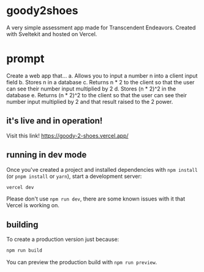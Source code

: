 # goody2shoes

A very simple assessment app made for Transcendent Endeavors.
Created with Sveltekit and hosted on Vercel.

# prompt
Create a web app that…
a. Allows you to input a number n into a client input field
b. Stores n in a database
c. Returns n * 2 to the client so that the user can see their number input multiplied
by 2
d. Stores (n * 2)^2 in the database
e. Returns (n * 2)^2 to the client so that the user can see their number input
multiplied by 2 and that result raised to the 2 power.

## it's live and in operation!

Visit this link!
https://goody-2-shoes.vercel.app/

## running in dev mode

Once you've created a project and installed dependencies with `npm install` (or `pnpm install` or `yarn`), start a development server:

```bash
vercel dev
```
Please don't use `npm run dev`, there are some known issues with it that Vercel is working on.

## building

To create a production version just because:

```bash
npm run build
```

You can preview the production build with `npm run preview`.


